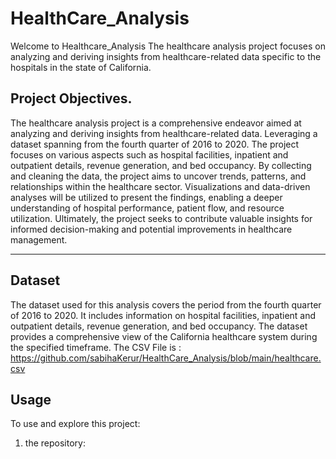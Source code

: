 # HealthCare_Analysis

Welcome to Healthcare_Analysis
The healthcare analysis project focuses on analyzing and deriving insights from healthcare-related data specific to the hospitals in the state of California.

## Project Objectives.
The healthcare analysis project is a comprehensive endeavor aimed at analyzing and deriving insights from healthcare-related data. Leveraging a dataset spanning from the fourth quarter of 2016 to 2020.
The project focuses on various aspects such as hospital facilities, inpatient and outpatient details, revenue generation, and bed occupancy.
By collecting and cleaning the data, the project aims to uncover trends, patterns, and relationships within the healthcare sector. Visualizations and data-driven analyses will be utilized to present the findings, enabling a deeper understanding of hospital performance, patient flow, and resource utilization. Ultimately, the project seeks to contribute valuable insights for informed decision-making and potential improvements in healthcare management.

---------------------------------------------------------------------------------------------------------------------------------------------------------------------
## Dataset

The dataset used for this analysis covers the period from the fourth quarter of 2016 to 2020. It includes information on hospital facilities, inpatient and outpatient details, revenue generation, and bed occupancy. The dataset provides a comprehensive view of the California healthcare system during the specified timeframe.
The CSV File is : https://github.com/sabihaKerur/HealthCare_Analysis/blob/main/healthcare.csv

## Usage

To use and explore this project:

1.  the repository:

